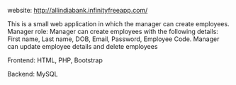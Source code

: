 website: http://allindiabank.infinityfreeapp.com/

This is a small web application in which the manager can create employees.
Manager role:
Manager can create employees with the following details: First name, Last name, DOB, Email, Password, Employee Code.
Manager can update employee details and delete employees

Frontend: HTML, PHP, Bootstrap

Backend: MySQL
